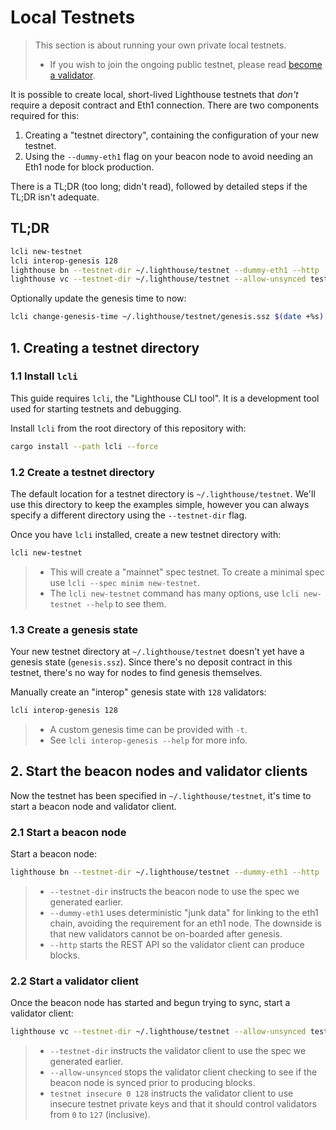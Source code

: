# Local Testnets

> This section is about running your own private local testnets.
> - If you wish to join the ongoing public testnet, please read [become a validator](./become-a-validator.md).

It is possible to create local, short-lived Lighthouse testnets that _don't_
require a deposit contract and Eth1 connection. There are two components
required for this:

1. Creating a "testnet directory", containing the configuration of your new
   testnet.
1. Using the `--dummy-eth1` flag on your beacon node to avoid needing an Eth1
   node for block production.

There is a TL;DR (too long; didn't read), followed by detailed steps if the
TL;DR isn't adequate.

##  TL;DR

```bash
lcli new-testnet
lcli interop-genesis 128
lighthouse bn --testnet-dir ~/.lighthouse/testnet --dummy-eth1 --http
lighthouse vc --testnet-dir ~/.lighthouse/testnet --allow-unsynced testnet insecure 0 128
```

Optionally update the genesis time to now:

```bash
lcli change-genesis-time ~/.lighthouse/testnet/genesis.ssz $(date +%s)
```

## 1. Creating a testnet directory

### 1.1 Install `lcli`

This guide requires `lcli`, the "Lighthouse CLI tool". It is a development tool
used for starting testnets and debugging.

Install `lcli` from the root directory of this repository with:

```bash
cargo install --path lcli --force
```

### 1.2 Create a testnet directory

The default location for a testnet directory is `~/.lighthouse/testnet`. We'll
use this directory to keep the examples simple, however you can always specify
a different directory using the `--testnet-dir` flag.

Once you have `lcli` installed, create a new testnet directory with:

```bash
lcli new-testnet
```

> - This will create a "mainnet" spec testnet. To create a minimal spec use `lcli --spec minim new-testnet`.
> - The `lcli new-testnet` command has many options, use `lcli new-testnet --help` to see them.

### 1.3 Create a genesis state

Your new testnet directory at `~/.lighthouse/testnet` doesn't yet have a
genesis state (`genesis.ssz`). Since there's no deposit contract in this
testnet, there's no way for nodes to find genesis themselves.

Manually create an "interop" genesis state with `128` validators:

```bash
lcli interop-genesis 128
```

> - A custom genesis time can be provided with `-t`.
> - See `lcli interop-genesis --help` for more info.

## 2. Start the beacon nodes and validator clients

Now the testnet has been specified in `~/.lighthouse/testnet`, it's time to
start a beacon node and validator client.

### 2.1 Start a beacon node

Start a beacon node:

```bash
lighthouse bn --testnet-dir ~/.lighthouse/testnet --dummy-eth1 --http
```

> - `--testnet-dir` instructs the beacon node to use the spec we generated earlier.
> - `--dummy-eth1` uses deterministic "junk data" for linking to the eth1 chain, avoiding the requirement for an eth1 node. The downside is that new validators cannot be on-boarded after genesis.
> - `--http` starts the REST API so the validator client can produce blocks.

### 2.2 Start a validator client

Once the beacon node has started and begun trying to sync, start a validator
client:

```bash
lighthouse vc --testnet-dir ~/.lighthouse/testnet --allow-unsynced testnet insecure 0 128
```

> - `--testnet-dir` instructs the validator client to use the spec we generated earlier.
> - `--allow-unsynced` stops the validator client checking to see if the beacon node is synced prior to producing blocks.
> - `testnet insecure 0 128` instructs the validator client to use insecure
>    testnet private keys and that it should control validators from `0` to
>    `127` (inclusive).
